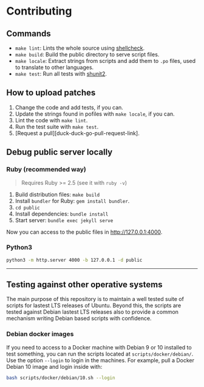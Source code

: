 # Contributing

## Commands

- `make lint`: Lints the whole source using [shellcheck][shellcheck-link].
- `make build`: Build the public directory to serve script files.
- `make locale`: Extract strings from scripts and add them to `.po` files,
 used to translate to other languages.
- `make test`: Run all tests with [shunit2][shunit2-link].

## How to upload patches

1. Change the code and add tests, if you can.
2. Update the strings found in pofiles with `make locale`, if you can.
3. Lint the code with `make lint`.
4. Run the test suite with `make test`.
5. [Request a pull][duck-duck-go-pull-request-link].

## Debug public server locally

### Ruby (recommended way)

> Requires Ruby >= 2.5 (see it with `ruby -v`)

1. Build distribution files: `make build`
2. Install `bundler` for Ruby: `gem install bundler`.
3. `cd public`
4. Install dependencies: `bundle install`
5. Start server: `bundle exec jekyll serve`

Now you can access to the public files in <http://127.0.0.1:4000>.

### Python3

```bash
python3 -m http.server 4000 -b 127.0.0.1 -d public
```

---

## Testing against other operative systems

The main purpose of this repository is to maintain a well tested suite of
 scripts for lastest LTS releases of Ubuntu. Beyond this, the scripts are 
 tested against Debian lastest LTS releases also to provide a common
 mechanism writing Debian based scripts with confidence.

### Debian docker images

If you need to access to a Docker machine with Debian 9 or 10 installed to test
 something, you can run the scripts located at `scripts/docker/debian/`. Use
 the option `--login` to login in the machines. For example, pull a Docker
 Debian 10 image and login inside with:

```bash
bash scripts/docker/debian/10.sh --login
```

[shellcheck-link]: https://www.shellcheck.net/
[shunit2-link]: https://github.com/kward/shunit2
[duc-duc-go-pull-request-link]: https://duckduckgo.com/?q=submit+pull+request
